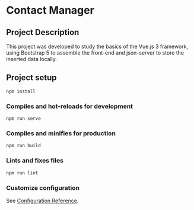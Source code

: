 # Contact Manager

## Project Description
This project was developed to study the basics of the Vue.js 3 framework, using Bootstrap 5 to assemble the front-end and json-server to store the inserted data locally. 

## Project setup
```
npm install
```

### Compiles and hot-reloads for development
```
npm run serve
```

### Compiles and minifies for production
```
npm run build
```

### Lints and fixes files
```
npm run lint
```

### Customize configuration
See [Configuration Reference](https://cli.vuejs.org/config/).
